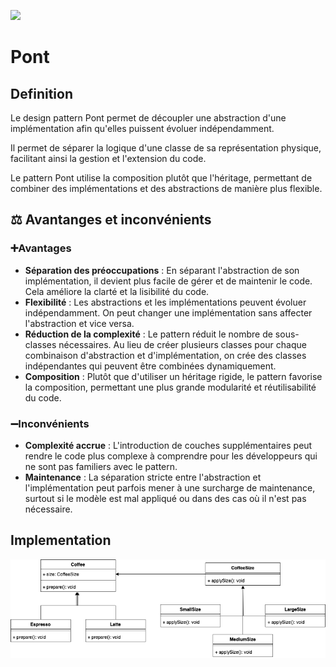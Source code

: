 [![](https://img.shields.io/badge/sfeir.dev-Pont-green)]()
# Pont
## Definition
Le design pattern Pont permet de découpler une abstraction d'une implémentation afin qu'elles puissent évoluer indépendamment.

Il permet de séparer la logique d'une classe de sa représentation physique, facilitant ainsi la gestion et l'extension du code.

Le pattern Pont utilise la composition plutôt que l'héritage, permettant de combiner des implémentations et des abstractions de manière plus flexible.
## ⚖️ Avantanges et inconvénients
### ➕Avantages
- **Séparation des préoccupations** : En séparant l'abstraction de son implémentation, il devient plus facile de gérer et de maintenir le code. Cela améliore la clarté et la lisibilité du code.
- **Flexibilité** : Les abstractions et les implémentations peuvent évoluer indépendamment. On peut changer une implémentation sans affecter l'abstraction et vice versa.
- **Réduction de la complexité** : Le pattern réduit le nombre de sous-classes nécessaires. Au lieu de créer plusieurs classes pour chaque combinaison d'abstraction et d'implémentation, on crée des classes indépendantes qui peuvent être combinées dynamiquement.
- **Composition** : Plutôt que d'utiliser un héritage rigide, le pattern favorise la composition, permettant une plus grande modularité et réutilisabilité du code.
### ➖Inconvénients
- **Complexité accrue** : L'introduction de couches supplémentaires peut rendre le code plus complexe à comprendre pour les développeurs qui ne sont pas familiers avec le pattern.
- **Maintenance** : La séparation stricte entre l'abstraction et l'implémentation peut parfois mener à une surcharge de maintenance, surtout si le modèle est mal appliqué ou dans des cas où il n'est pas nécessaire.
## Implementation
![bridge.drawio.png](bridge.drawio.png)